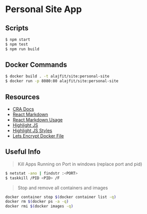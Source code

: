 # Personal Site App

## Scripts

```bash 
$ npm start
$ npm test
$ npm run build
```

## Docker Commands

```bash
$ docker build . -t alajfit/site:personal-site
$ docker run -p 8080:80 alajfit/site:personal-site
```


## Resources

- [CRA Docs](https://create-react-app.dev/docs/documentation-intro)
- [React Markdown](https://github.com/rexxars/react-markdown)
- [React Markdown Usage](https://www.newline.co/@dmitryrogozhny/how-to-render-markdown-in-react-with-react-markdown--5d1c3849)
- [Highlight JS](https://github.com/highlightjs/highlight.js)
- [Highlight JS Styles](https://highlightjs.org/static/demo/)
- [Lets Encrypt Docker File](https://github.com/linuxserver/docker-letsencrypt)

## Useful Info

> Kill Apps Running on Port in windows (replace port and pid)
```sh
$ netstat -ano | findstr :<PORT>
$ taskkill /PID <PID> /F
```

> Stop and remove all containers and images
```sh
docker container stop $(docker container list -q)
docker rm $(docker ps -a -q)
docker rmi $(docker images -q)
```
